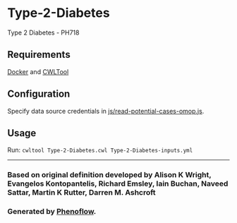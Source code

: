# Type-2-Diabetes

Type 2 Diabetes - PH718

## Requirements

[Docker](https://docs.docker.com/install/) and [CWLTool](https://github.com/common-workflow-language/cwltool#install)

## Configuration

Specify data source credentials in [js/read-potential-cases-omop.js](js/read-potential-cases-omop.js).

## Usage

Run: `cwltool Type-2-Diabetes.cwl Type-2-Diabetes-inputs.yml`

***

### Based on original definition developed by Alison K Wright, Evangelos Kontopantelis, Richard Emsley, Iain Buchan, Naveed Sattar, Martin K Rutter, Darren M. Ashcroft
### Generated by [Phenoflow](https://kclhi.org/phenoflow).

